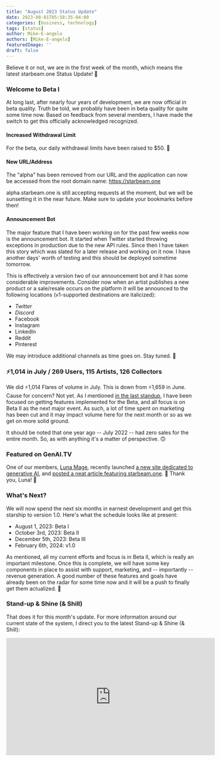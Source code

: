 ```yaml
---
title: "August 2023 Status Update"
date: 2023-08-01T05:58:35-04:00
categories: [business, technology]
tags: [status]
author: Mike-E-angelo
authors: [Mike-E-angelo]
featuredImage: ''
draft: false
---
```


Believe it or not, we are in the first week of the month, which means the latest starbeam.one Status Update! 🚀

### Welcome to Beta I

At long last, after nearly four years of development, we are now official in beta quality.  Truth be told, we probably have been in beta quality for quite some time now.  Based on feedback from several members, I have made the switch to get this officially acknowledged recognized.

#### Increased Withdrawal Limit

For the beta, our daily withdrawal limits have been raised to $50. 🚀

#### New URL/Address

The "alpha" has been removed from our URL and the application can now be accessed from the root domain name: https://starbeam.one

alpha.starbeam.one is still accepting requests at the moment, but we will be sunsetting it in the near future.  Make sure to update your bookmarks before then!

#### Announcement Bot

The major feature that I have been working on for the past few weeks now is the announcement bot.  It started when Twitter started throwing exceptions in production due to the new API rules.  Since then I have taken this story which was slated for a later release and working on it now.  I have another days' worth of testing and this should be deployed sometime tomorrow.

This is effectively a version two of our announcement bot and it has some considerable improvements.  Consider now when an artist publishes a new product or a sale/resale occurs on the platform it will be announced to the following locations (v1-supported destinations are italicized):

- *Twitter*
- *Discord*
- Facebook
- Instagram
- LinkedIn
- Reddit
- Pinterest

We may introduce additional channels as time goes on.  Stay tuned. 📢

### ⚡1,014 in July / 269 Users, 115 Artists, 126 Collectors

We did ⚡1,014 Flares of volume in July.  This is down from ⚡1,659 in June.  Cause for concern?  Not yet.  As I mentioned [in the last standup](https://youtu.be/9w9CPwWfrCo), I have been focused on getting features implemented for the Beta, and all focus is on Beta II as the next major event.  As such, a lot of time spent on marketing has been cut and it may impact volume here for the next month or so as we get on more solid ground.

It should be noted that one year ago -- July 2022 -- had zero sales for the entire month.  So, as with anything it's a matter of perspective. 🙃

### Featured on GenAI.TV

One of our members, [Luna Mage](https://starbeam.one/users/46/sales), recently launched [a new site dedicated to generative AI](https://www.genai.tv/), and [posted a neat article featuring starbeam.one](https://www.genai.tv/startups/starbeam-one/). 🚀  Thank you, Luna! 🙏

### What's Next?

We will now spend the next six months in earnest development and get this starship to version 1.0.  Here's what the schedule looks like at present:

- August 1, 2023: Beta I
- October 3rd, 2023: Beta II
- December 5th, 2023: Beta III
- February 6th, 2024: v1.0

As mentioned, all my current efforts and focus is in Beta II, which is really an important milestone.  Once this is complete, we will have some key components in place to assist with support, marketing, and -- importantly -- revenue generation.  A good number of these features and goals have already been on the radar for some time now and it will be a push to finally get them actualized. 💪

### Stand-up & Shine (& Shill)

That does it for this month's update.  For more information around our current state of the system, I direct you to the latest Stand-up & Shine (& Shill):

<iframe width="560" height="315" src="https://www.youtube.com/embed/nnLvXbO3Kvw" title="YouTube video player" frameborder="0" allow="accelerometer; autoplay; clipboard-write; encrypted-media; gyroscope; picture-in-picture" allowfullscreen style="margin-bottom: 2em"></iframe>
